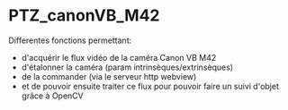 # PTZ_canonVB_M42

Differentes fonctions permettant:
- d'acquérir le flux vidéo de la caméra Canon VB M42
- d'étalonner la caméra (param intrinsèques/extrinsèques)
- de la commander (via le serveur http webview)
- et de pouvoir ensuite traiter ce flux pour pouvoir faire un suivi d'objet grâce à OpenCV
